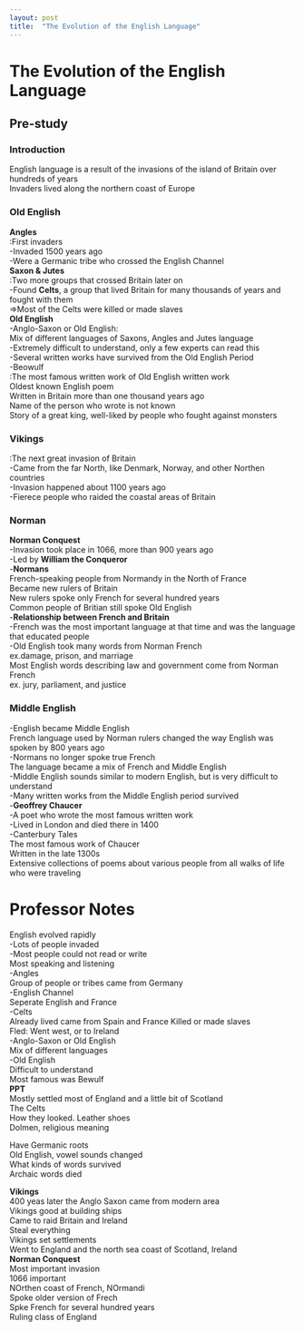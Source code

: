 ```yaml
---
layout: post
title:  "The Evolution of the English Language"
---
```


# The Evolution of the English Language
## Pre-study
### Introduction <br/>
English language is a result of the invasions of the island of Britain over hundreds of years <br/>
Invaders lived along the northern coast of Europe <br/>

### Old English 
**Angles** <br/>
:First invaders <br/>
-Invaded 1500 years ago <br/>
-Were a Germanic tribe who crossed the English Channel <br/>
**Saxon & Jutes** <br/>
:Two more groups that crossed Britain later on <br/>
-Found **Celts**, a group that lived Britain for many thousands of years and fought with them <br/>
=>Most of the Celts were killed or made slaves <br/>
**Old English** <br/>
-Anglo-Saxon or Old English: <br/>
Mix of different languages of Saxons, Angles and Jutes language <br/>
-Extremely difficult to understand, only a few experts can read this <br/>
-Several written works have survived from the Old English Period <br/>
-Beowulf <br/>
:The most famous written work of Old English written work <br/>
Oldest known English poem <br/>
Written in Britain more than one thousand years ago <br/>
Name of the person who wrote is not known <br/>
Story of a great king, well-liked by people who fought against monsters <br/>

### Vikings <br/>
:The next great invasion of Britain <br/>
-Came from the far North, like Denmark, Norway, and other Northen countries <br/>
-Invasion happened about 1100 years ago <br/>
-Fierece people who raided the coastal areas of Britain <br/>

### Norman
**Norman Conquest** <br/>
-Invasion took place in 1066, more than 900 years ago <br/>
-Led by **William the Conqueror** <br/>
-**Normans** <br/>
French-speaking people from Normandy in the North of France <br/>
Became new rulers of Britain <br/>
New rulers spoke only French for several hundred years <br/>
Common people of Britian still spoke Old English <br/>
-**Relationship between French and Britain** <br/>
-French was the most important language at that time and was the language that educated people <br/>
-Old English took many words from Norman French <br/>
ex.damage, prison, and marriage <br/>
Most English words describing law and government come from Norman French <br/>
ex. jury, parliament, and justice <br/>

### Middle English
-English became Middle English <br/>
French language used by Norman rulers changed the way English was spoken by 800 years ago <br/>
-Normans no longer spoke true French <br/>
The language became a mix of French and Middle English <br/>
-Middle English sounds similar to modern English, but is very difficult to understand <br/>
-Many written works from the Middle English period survived <br/>
-**Geoffrey Chaucer** <br/>
-A poet who wrote the most famous written work <br/>
-Lived in London and died there in 1400 <br/>
-Canterbury Tales <br/>
The most famous work of Chaucer <br/>
Written in the late 1300s <br/>
Extensive collections of poems about various people from all walks of life who were traveling <br/>


# Professor Notes
English evolved rapidly <br/>
-Lots of people invaded <br/>
-Most people could not read or write <br/>
Most speaking and listening <br/>
-Angles <br/>
Group of people or tribes came from Germany <br/>
-English Channel <br/>
Seperate English and France <br/>
-Celts <br/>
Already lived came from Spain and France <be/>
Killed or made slaves <br/>
Fled: Went west, or to Ireland <br/>
-Anglo-Saxon or Old English <br/>
Mix of different languages <br/>
-Old English <br/>
Difficult to understand <br/>
Most famous was Bewulf <br/>
**PPT** <br/>
Mostly settled most of England and a little bit of Scotland <br/>
The Celts <br/>
How they looked. Leather shoes <br/>
Dolmen, religious meaning <br/>

Have Germanic roots <br/>
Old English, vowel sounds changed <br/>
What kinds of words survived <br/>
Archaic words died <br/>

**Vikings** <br/>
400 yeas later the Anglo Saxon came from modern area <br/>
Vikings good at building ships <br/>
Came to raid Britain and Ireland <br/>
Steal everything <br/>
Vikings set settlements <br/>
Went to England and the north sea coast of Scotland, Ireland <br/>
**Norman Conquest** <br/>
Most important invasion <br/>
1066 important <br/>
NOrthen coast of French, NOrmandi <br/>
Spoke older version of Frech <br/>
Spke French for several hundred years <br/>
Ruling class of England <br/>






